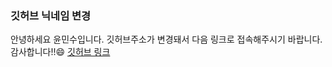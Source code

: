 ### 깃허브 닉네임 변경

안녕하세요 윤민수입니다. 깃허브주소가 변경돼서 다음 링크로 접속해주시기 바랍니다.
감사합니다!!😄
[깃허브 링크](https://github.com/herbi1411)

<!--
**jonggangplz/jonggangplz** is a ✨ _special_ ✨ repository because its `README.md` (this file) appears on your GitHub profile.

Here are some ideas to get you started:

- 🔭 I’m currently working on ...
- 🌱 I’m currently learning ...
- 👯 I’m looking to collaborate on ...
- 🤔 I’m looking for help with ...
- 💬 Ask me about ...
- 📫 How to reach me: ...
- 😄 Pronouns: ...
- ⚡ Fun fact: ...
-->
